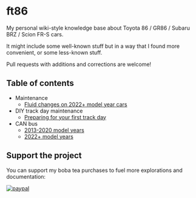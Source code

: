 # ft86
My personal wiki-style knowledge base about Toyota 86 / GR86 / Subaru BRZ /
Scion FR-S cars.

It might include some well-known stuff but in a way that I found more
convenient, or some less-known stuff.

Pull requests with additions and corrections are welcome!

## Table of contents

* Maintenance
  * [Fluid changes on 2022+ model year cars](/maintenance/fluid_changes_gen2.md)
* DIY track day maintenance
  * [Preparing for your first track day](/performance_driving/track_day_prep.md)
* CAN bus
  * [2013-2020 model years](/can_bus/gen1.md)
  * [2022+ model years](/can_bus/gen2.md)

## Support the project

You can support my boba tea purchases to fuel more explorations and documentation:

[![paypal](https://www.paypalobjects.com/en_US/i/btn/btn_donateCC_LG.gif)](https://www.paypal.com/donate?business=ZKULAWZFJKCES&item_name=Donation+to+support+the+ft86+project+on+GitHub&currency_code=USD)
